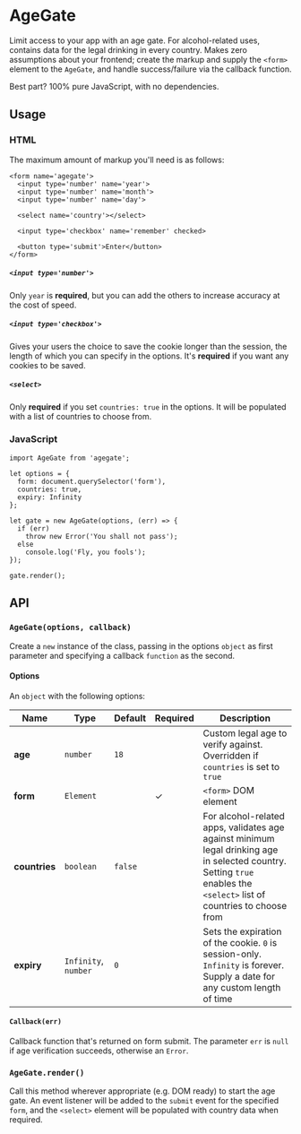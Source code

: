 # AgeGate
Limit access to your app with an age gate. For alcohol-related uses, contains data for the legal drinking in every country. Makes zero assumptions about your frontend; create the markup and supply the `<form>` element to the `AgeGate`, and handle success/failure via the callback function.

Best part? 100% pure JavaScript, with no dependencies.

## Usage

### HTML

The maximum amount of markup you'll need is as follows:
```
<form name='agegate'>
  <input type='number' name='year'>
  <input type='number' name='month'>
  <input type='number' name='day'>

  <select name='country'></select>

  <input type='checkbox' name='remember' checked>

  <button type='submit'>Enter</button>
</form>
```

##### `<input type='number'>`
Only `year` is **required**, but you can add the others to increase accuracy at the cost of speed.

##### `<input type='checkbox'>`
Gives your users the choice to save the cookie longer than the session, the length of which you can specify in the options. It's **required** if you want any cookies to be saved.

##### `<select>`
Only **required** if you set `countries: true` in the options. It will be populated with a list of countries to choose from.

### JavaScript
```
import AgeGate from 'agegate';

let options = {
  form: document.querySelector('form'),
  countries: true,
  expiry: Infinity
};

let gate = new AgeGate(options, (err) => {
  if (err)
    throw new Error('You shall not pass');
  else
    console.log('Fly, you fools');
});

gate.render();
```

## API

### `AgeGate(options, callback)`
Create a `new` instance of the class, passing in the options `object` as first parameter and specifying a callback `function` as the second.

#### Options

An `object` with the following options:

Name | Type | Default | Required | Description
--- | --- | --- | --- | ---
**age** | `number` | `18` | | Custom legal age to verify against. Overridden if `countries` is set to `true`
**form** | `Element` || ✓ | `<form>` DOM element
**countries** | `boolean` | `false` | | For alcohol-related apps, validates age against minimum legal drinking age in selected country. Setting `true` enables the `<select>` list of countries to choose from
**expiry** | `Infinity`, `number` | `0` | | Sets the expiration of the cookie. `0` is session-only. `Infinity` is forever. Supply a date for any custom length of time

#### `Callback(err)`
Callback function that's returned on form submit. The parameter `err` is `null` if age verification succeeds, otherwise an `Error`.

### `AgeGate.render()`

Call this method wherever appropriate (e.g. DOM ready) to start the age gate. An event listener will be added to the `submit` event for the specified `form`, and the `<select>` element will be populated with country data when required.
